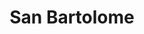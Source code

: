 ---
title: "San Bartolome"
url: /quetzaltenango/san-bartolome-25-avenida/
shop: material de oficina
---